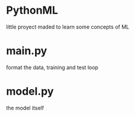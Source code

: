 # PythonML
little proyect maded to learn some concepts of ML 
# main.py
format the data, training and test loop

# model.py
the model itself
